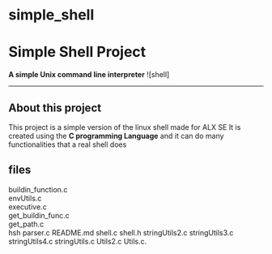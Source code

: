 # simple_shell
# Simple Shell Project

**A simple Unix command line interpreter**
![shell]

***
## About this project
This project is a simple version of the linux shell made for ALX SE
It is created using the **C programming Language** and it can do many functionalities that a real shell does

## files
buildin_function.c  
envUtils.c  
executive.c  
get_buildin_func.c  
get_path.c  
hsh  parser.c  README.md  shell.c  shell.h  stringUtils2.c  stringUtils3.c  stringUtils4.c  stringUtils.c  Utils2.c  Utils.c.
